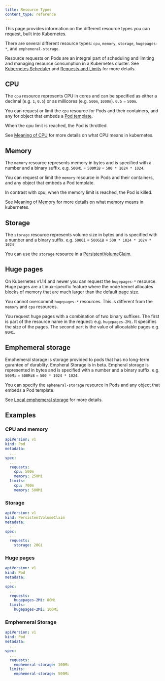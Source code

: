 ```yaml
---
title: Resource Types
content_type: reference
---
```


<!-- overview -->

This page provides information on the different resource types you can request, built into Kubernetes.

<!-- body -->

There are several different resource types: `cpu`, `memory`, `storage`, `hugepages-*`, and `emphemeral-storage`.


Resource requests on Pods are an integral part of scheduling and 
limiting and managing resource consumption in a Kubernetes 
cluster. 
See [Kubernetes Scheduler](/docs/concepts/scheduling-eviction/kube-scheduler/) and [Requests and Limits](/docs/concepts/configuration/manage-resources-containers/#requests-and-limits) for more details.
## CPU 
The `cpu` resource represents CPU in cores and can be specified as either a decimal (e.g. `1`, `0.5`) or as millicores (e.g. `500m`, `1000m`). `0.5` = `500m`.

You can request or limit the `cpu` resource for Pods and their containers, and any for object that embeds a [Pod template](/docs/concepts/workloads/pods/#pod-templates).

When the cpu limit is reached, the Pod is throttled.

See [Meaning of CPU](/docs/concepts/configuration/manage-resources-containers/#meaning-of-cpu) for more details on what CPU means in kubernetes.

## Memory
The `memory` resource represents memory in bytes and is specified with a number and a binary suffix. e.g. `500Mi` = `500MiB` = `500 * 1024 * 1024`. 

You can request or limit the `memory` resource in Pods and their containers, and any object that embeds a Pod template.

In contrast with cpu, when the memory limit is reached, the 
Pod is killed.

See [Meaning of Memory](/docs/concepts/configuration/manage-resources-containers/#meaning-of-memory) for more details on what memory means in kubernetes.

## Storage 
The `storage` resource represents volume size in bytes and is specified with a number and a binary suffix. e.g. `500Gi` = `500GiB` = `500 * 1024 * 1024 * 1024`

You can use the `storage` resource in a [PersistentVolumeClaim](/docs/concepts/storage/persistent-volumes/#introduction).

## Huge pages

On Kubernetes v1.14 and newer you can request the `hugepages-*` 
resource. Huge pages are a Linux-specific feature where the node 
kernel allocates blocks of memory that are much larger than the 
default page size.

You cannot overcommit `hugepages-*` resources. This is different from the `memory` and `cpu` resources.

You request huge pages with a combination of two binary
suffixes. The first is part of the resource name in the request: 
e.g. `hugepages-2Mi`. It specifies the size of the pages. The second part is the value of allocatable pages e.g. `80Mi`. 

## Emphemeral storage

Emphemeral storage is storage provided to pods that has no 
long-term gurantee of durablity. Empheral Storage is in beta. 
Empheral storage is represented in bytes and is specified with a 
number and a binary suffix. e.g. `500Mi` = `500MiB` = `500 * 1024 * 1024`. 

You can specify the `ephemeral-storage` resource in Pods and any object that embeds a Pod template.

See [Local emphemeral storage](/docs/concepts/configuration/manage-resources-containers/#local-ephemeral-storage) for more details.

## Examples
### CPU and memory

```yaml
apiVersion: v1
kind: Pod
metadata:
  ...
spec:
  ...
  requests:
    cpu: 500m
    memory: 250Mi
  limits:
    cpu: 700m
    memory: 500Mi
```

### Storage

```yaml
apiVersion: v1
kind: PersistentVolumeClaim
metadata:
  ...
spec:
  ...
  requests:
    storage: 20Gi
```

### Huge pages
```yaml
apiVersion: v1
kind: Pod
metadata:
  ...
spec:
  ...
  requests:
    hugepages-2Mi: 80Mi
  limits:
    hugepages-2Mi: 100Mi
```

### Emphemeral Storage

```yaml
apiVersion: v1
kind: Pod
metadata:
  ...
spec:
  ...
  requests:
    emphemeral-storage: 100Mi
  limits:
    emphemeral-storage: 500Mi
```
